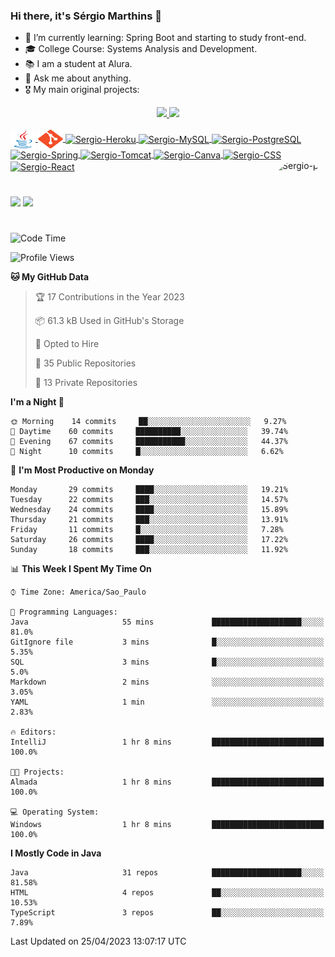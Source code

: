 ### Hi there, it's Sérgio Marthins 👋


- 🌱 I’m currently learning: Spring Boot and starting to study front-end.
- 🎓 College Course: Systems Analysis and Development.
- 📚  I am a student at Alura.
- 💬 Ask me about anything.
- 🎖 My main original projects: 

<div align="center">
  <a href="https://github.com/Almadavic">
  <img height="180em" src="https://github-readme-stats.vercel.app/api?username=Marthiins&show_icons=true&theme=dracula&include_all_commits=true&count_private=true"/>
  <img height="180em" src="https://github-readme-stats.vercel.app/api/top-langs/?username=Marthiins&layout=compact&langs_count=7&theme=dracula"/>
</div>
<div style="display: inline_block"><br>
  <img align="center" alt="Sergio-Java" height="30" width="40" src="https://raw.githubusercontent.com/devicons/devicon/master/icons/java/java-original.svg">
  <img align="center" alt="Sergio-Git" height="30" width="40" src="https://raw.githubusercontent.com/devicons/devicon/master/icons/git/git-original.svg">
  <img align="center" alt="Sergio-Heroku" height="30" width="40" src="https://cdn.jsdelivr.net/gh/devicons/devicon/icons/heroku/heroku-plain-wordmark.svg" />             
  <img align="center" alt="Sergio-MySQL" height="30" width="40" src="https://cdn.jsdelivr.net/gh/devicons/devicon/icons/mysql/mysql-original-wordmark.svg" />
  <img align="center" alt="Sergio-PostgreSQL" height="30" width="40" src="https://cdn.jsdelivr.net/gh/devicons/devicon/icons/postgresql/postgresql-plain-wordmark.svg" />
  <img align="center" alt="Sergio-Spring" height="30" width="40" src="https://cdn.jsdelivr.net/gh/devicons/devicon/icons/spring/spring-original-wordmark.svg" />
  <img align="center" alt="Sergio-Tomcat" height="30" width="40" src="https://cdn.jsdelivr.net/gh/devicons/devicon/icons/tomcat/tomcat-original-wordmark.svg" />
  <img align="center" alt="Sergio-Canva" height="30" width="40" src="https://cdn.jsdelivr.net/gh/devicons/devicon/icons/canva/canva-original.svg" />
  <img align="center" alt="Sergio-CSS" height="30" width="40" src="https://cdn.jsdelivr.net/gh/devicons/devicon/icons/css3/css3-original.svg" />
  <img align="center" alt="Sergio-React" height="30" width="40" src="https://cdn.jsdelivr.net/gh/devicons/devicon/icons/react/react-original.svg" />        
  <img align="right" alt="Sergio-pic" height="150" style="border-radius:50px;" src="https://user-images.githubusercontent.com/47826754/188357708-748fc4f4-5846-47a3-9063-ce04eeefcb8f.png">
</div>

#

<div> 
 <a href = "mailto:sergio.marthiins@gmail.com"><img src="https://img.shields.io/badge/-Gmail-%23333?style=for-the-badge&logo=gmail&logoColor=white" target="_blank"></a>
  <a href="https://www.linkedin.com/in/.........../" target="_blank"><img src="https://img.shields.io/badge/-LinkedIn-%230077B5?style=for-the-badge&logo=linkedin&logoColor=white" target="_blank"></a> 
</div>

#

<!--START_SECTION:waka-->
![Code Time](http://img.shields.io/badge/Code%20Time-42%20hrs%2034%20mins-blue)

![Profile Views](http://img.shields.io/badge/Profile%20Views-0-blue)

**🐱 My GitHub Data** 

> 🏆 17 Contributions in the Year 2023
 > 
> 📦 61.3 kB Used in GitHub's Storage 
 > 
> 💼 Opted to Hire
 > 
> 📜 35 Public Repositories 
 > 
> 🔑 13 Private Repositories  
 > 
**I'm a Night 🦉** 

```text
🌞 Morning    14 commits     ██░░░░░░░░░░░░░░░░░░░░░░░   9.27% 
🌇 Daytime    60 commits     ██████████░░░░░░░░░░░░░░░   39.74% 
🌃 Evening    67 commits     ███████████░░░░░░░░░░░░░░   44.37% 
🌙 Night      10 commits     █░░░░░░░░░░░░░░░░░░░░░░░░   6.62%

```
📅 **I'm Most Productive on Monday** 

```text
Monday       29 commits     ████░░░░░░░░░░░░░░░░░░░░░   19.21% 
Tuesday      22 commits     ███░░░░░░░░░░░░░░░░░░░░░░   14.57% 
Wednesday    24 commits     ████░░░░░░░░░░░░░░░░░░░░░   15.89% 
Thursday     21 commits     ███░░░░░░░░░░░░░░░░░░░░░░   13.91% 
Friday       11 commits     █░░░░░░░░░░░░░░░░░░░░░░░░   7.28% 
Saturday     26 commits     ████░░░░░░░░░░░░░░░░░░░░░   17.22% 
Sunday       18 commits     ███░░░░░░░░░░░░░░░░░░░░░░   11.92%

```


📊 **This Week I Spent My Time On** 

```text
⌚︎ Time Zone: America/Sao_Paulo

💬 Programming Languages: 
Java                     55 mins             ████████████████████░░░░░   81.0% 
GitIgnore file           3 mins              █░░░░░░░░░░░░░░░░░░░░░░░░   5.35% 
SQL                      3 mins              █░░░░░░░░░░░░░░░░░░░░░░░░   5.0% 
Markdown                 2 mins              ░░░░░░░░░░░░░░░░░░░░░░░░░   3.05% 
YAML                     1 min               ░░░░░░░░░░░░░░░░░░░░░░░░░   2.83%

🔥 Editors: 
IntelliJ                 1 hr 8 mins         █████████████████████████   100.0%

🐱‍💻 Projects: 
Almada                   1 hr 8 mins         █████████████████████████   100.0%

💻 Operating System: 
Windows                  1 hr 8 mins         █████████████████████████   100.0%

```

**I Mostly Code in Java** 

```text
Java                     31 repos            ████████████████████░░░░░   81.58% 
HTML                     4 repos             ██░░░░░░░░░░░░░░░░░░░░░░░   10.53% 
TypeScript               3 repos             ██░░░░░░░░░░░░░░░░░░░░░░░   7.89%

```



 Last Updated on 25/04/2023 13:07:17 UTC
<!--END_SECTION:waka-->

